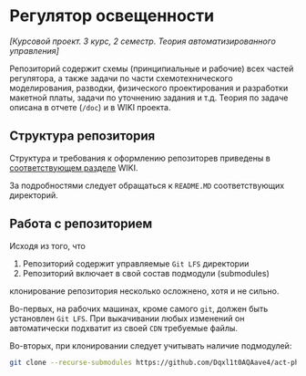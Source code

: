 # Регулятор освещенности

_[Курсовой проект. 3 курс, 2 семестр. Теория автоматизированного управления]_

Репозиторий содержит схемы (принципиальные и рабочие) всех частей регулятора, а также задачи по части схемотехнического моделирования, разводки, физического проектирования и разработки макетной платы, задачи по уточнению задания и т.д. Теория по задаче описана в отчете (`/doc`) и в WIKI проекта.

## Структура репозитория

Структура и требования к оформлению репозиторев приведены в [соответствующем разделе](https://dqxl1t0aqaave4.gitbooks.io/wiki/content/code/repos.html) WIKI.

За подробностями следует обращаться к `README.MD` соответствующих директорий.

## Работа с репозиторием

Исходя из того, что

1. Репозиторий содержит управляемые `Git LFS` директории
2. Репозиторий включает в свой состав подмодули (submodules)

клонирование репозитория несколько осложнено, хотя и не сильно.

Во-первых, на рабочих машинах, кроме самого `git`, должен быть установлен `Git LFS`. При выкачивании любых изменений он автоматически подхватит из своей `CDN` требуемые файлы.

Во-вторых, при клонировании следует учитывать наличие подмодулей:

```bash
git clone --recurse-submodules https://github.com/Dqxl1t0AQAave4/act-photo.git
```
